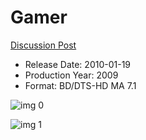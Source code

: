 # Gamer

[Discussion Post](https://www.avsforum.com/threads/bass-eq-for-filtered-movies.2995212/post-57343270)

* Release Date: 2010-01-19
* Production Year: 2009
* Format: BD/DTS-HD MA 7.1

![img 0](https://i.imgur.com/SctM4xo.jpg)

![img 1](https://i.imgur.com/mDSsM6t.jpg)

